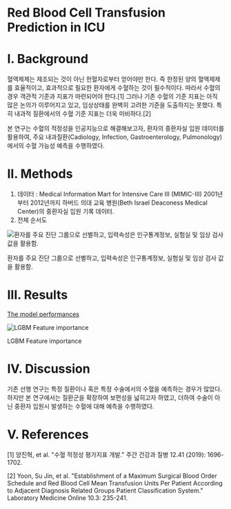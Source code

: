 # Red Blood Cell Transfusion Prediction in ICU

# I. Background

혈액제제는 제조되는 것이 아닌 헌혈자로부터 얻어야만 한다. 즉 한정된 양의 혈액제제를 효율적이고, 효과적으로 필요한 환자에게 수혈하는 것이 필수적이다. 따라서 수혈의 경우 객관적 기준과 지표가 마련되어야 한다.[1] 그러나 기존 수혈의 기준 지표는 아직 많은 논의가 이루어지고 있고, 임상상태를 완벽히 고려한 기준을 도출하지는 못했다. 특히 내과적 질환에서의 수혈 기준 지표는 더욱 미비하다.[2] 

본 연구는 수혈의 적정성을 인공지능으로 해결해보고자, 환자의 중환자실 입원 데이터를 활용하여, 주요 내과질환(Cadiology, Infection, Gastroenterology, Pulmonology)에서의 수혈 가능성 예측을 수행하였다.

# II. Methods

1. 데이터 : Medical Information Mart for Intensive Care III (MIMIC-III) 2001년부터 2012년까지 하버드 의대 교육 병원(Beth Israel Deaconess Medical Center)의 중환자실 입원 기록 데이터.
2. 전체 순서도

![환자를 주요 진단 그룹으로 선별하고, 입력속성은 인구통계정보, 실험실 및 임상 검사 값을 활용함.](Red%20Blood%20Cell%20Transfusion%20Prediction%20in%20ICU%20acb773941a9c45888b306ca654a2ff90/Untitled.png)

환자를 주요 진단 그룹으로 선별하고, 입력속성은 인구통계정보, 실험실 및 임상 검사 값을 활용함.

# III. Results

[The model performances](https://www.notion.so/c9465517529645c986ef358fa27464f0)

![LGBM Feature importance](Red%20Blood%20Cell%20Transfusion%20Prediction%20in%20ICU%20acb773941a9c45888b306ca654a2ff90/Untitled%201.png)

LGBM Feature importance

# IV. Discussion

기존 선행 연구는 특정 질환이나 혹은 특정 수술에서의 수혈을 예측하는 경우가 많았다. 하지만 본 연구에서는 질환군을 확장하여 보편성을 넓히고자 하였고, 더하여 수술이 아닌 중환자 입원시 발생하는 수혈에 대해 예측을 수행하였다.

# V. References

[1] 양진혁, et al. "수혈 적정성 평가지표 개발." 주간 건강과 질병 12.41 (2019): 1696-1702.

[2] Yoon, Su Jin, et al. "Establishment of a Maximum Surgical Blood Order Schedule and Red Blood Cell Mean Transfusion Units Per Patient According to Adjacent Diagnosis Related Groups Patient Classification System." Laboratory Medicine Online 10.3: 235-241.

